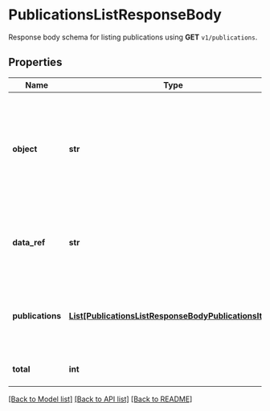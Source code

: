 # PublicationsListResponseBody

Response body schema for listing publications using **GET** `v1/publications`.

## Properties

Name | Type | Description | Notes
------------ | ------------- | ------------- | -------------
**object** | **str** | The type of the object represented by JSON. This object stores information about publications in a dictionary. | [optional] [default to 'list']
**data_ref** | **str** | Identifies the name of the attribute that contains the array of publications. | [optional] [default to 'publications']
**publications** | [**List[PublicationsListResponseBodyPublicationsItem]**](PublicationsListResponseBodyPublicationsItem.md) | Response schema model for publishing vouchers to a specific customer. | [optional] 
**total** | **int** | Total number of publications. | [optional] 

[[Back to Model list]](../README.md#documentation-for-models) [[Back to API list]](../README.md#documentation-for-api-endpoints) [[Back to README]](../README.md)


